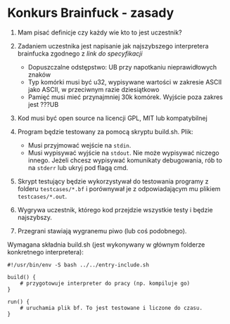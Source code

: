 # Konkurs Brainfuck - zasady

1. Mam pisać definicje czy każdy wie kto to jest uczestnik?
1. Zadaniem uczestnika jest napisanie jak najszybszego interpretera brainfucka zgodnego z *link do specyfikacji*
    * Dopuszczalne odstępstwo: UB przy napotkaniu nieprawidłowych znaków
    * Typ komórki musi być u32, wypisywane wartości w zakresie ASCII jako ASCII, w przeciwnym razie dziesiątkowo
    * Pamięć musi mieć przynajmniej 30k komórek. Wyjście poza zakres jest ???UB
1. Kod musi być open source na licencji GPL, MIT lub kompatybilnej
1. Program będzie testowany za pomocą skryptu build.sh. Plik:
    * Musi przyjmować wejście na `stdin`.
    * Musi wypisywać wyjście na `stdout`. Nie może wypisywać niczego innego. Jeżeli chcesz wypisywać komunikaty debugowania, rób to na `stderr` lub ukryj pod flagą cmd.

1. Skrypt testujący będzie wykorzystywał do testowania programy z folderu `testcases/*.bf` i porównywał je z odpowiadającym mu plikiem `testcases/*.out`.
1. Wygrywa uczestnik, którego kod przejdzie wszystkie testy i będzie najszybszy.
1. Przegrani stawiają wygranemu piwo (lub coś podobnego).

Wymagana składnia build.sh (jest wykonywany w głównym folderze konkretnego interpretera):
```
#!/usr/bin/env -S bash ../../entry-include.sh

build() {
    # przygotowuje interpreter do pracy (np. kompiluje go)
}

run() {
    # uruchamia plik bf. To jest testowane i liczone do czasu.
}
```
